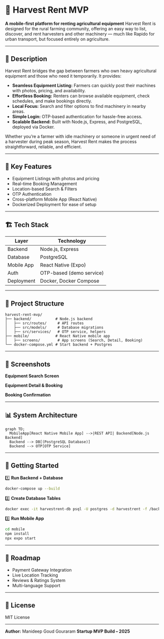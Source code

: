 # 🌾 Harvest Rent MVP

**A mobile-first platform for renting agricultural equipment**
Harvest Rent is designed for the rural farming community, offering an easy way to list, discover, and rent harvesters and other machinery — much like Rapido for urban transport, but focused entirely on agriculture.

---

## 📌 Description

Harvest Rent bridges the gap between farmers who own heavy agricultural equipment and those who need it temporarily. It provides:

* **Seamless Equipment Listing:** Farmers can quickly post their machines with photos, pricing, and availability.
* **Effortless Booking:** Renters can browse available equipment, check schedules, and make bookings directly.
* **Local Focus:** Search and filter options to find machinery in nearby areas.
* **Simple Login:** OTP-based authentication for hassle-free access.
* **Scalable Backend:** Built with Node.js, Express, and PostgreSQL, deployed via Docker.

Whether you’re a farmer with idle machinery or someone in urgent need of a harvester during peak season, Harvest Rent makes the process straightforward, reliable, and efficient.

---

## 🚜 Key Features

* Equipment Listings with photos and pricing
* Real-time Booking Management
* Location-based Search & Filters
* OTP Authentication
* Cross-platform Mobile App (React Native)
* Dockerized Deployment for ease of setup

---

## 🏗️ Tech Stack

| Layer      | Technology               |
| ---------- | ------------------------ |
| Backend    | Node.js, Express         |
| Database   | PostgreSQL               |
| Mobile App | React Native (Expo)      |
| Auth       | OTP-based (demo service) |
| Deployment | Docker, Docker Compose   |

---

## 📂 Project Structure

```
harvest-rent-mvp/
├── backend/           # Node.js backend
│   ├── src/routes/     # API routes
│   ├── src/models/     # Database migrations
│   ├── src/services/   # OTP service, helpers
├── mobile/            # React Native mobile app
│   ├── screens/        # App screens (Search, Detail, Booking)
└── docker-compose.yml # Start backend + Postgres
```

---

## 📸 Screenshots

**Equipment Search Screen**

**Equipment Detail & Booking**

**Booking Confirmation**

---

## 📊 System Architecture

```mermaid
graph TD;
  MobileApp[React Native Mobile App] -->|REST API| Backend[Node.js Backend]
  Backend --> DB[(PostgreSQL Database)]
  Backend --> OTP[OTP Service]
```

---

## 🚀 Getting Started

1️⃣ **Run Backend + Database**

```bash
docker-compose up --build
```

2️⃣ **Create Database Tables**

```bash
docker exec -it harvestrent-db psql -U postgres -d harvestrent -f /backend/src/models/migrations.sql
```

3️⃣ **Run Mobile App**

```bash
cd mobile
npm install
npx expo start
```

---

## 📅 Roadmap

* Payment Gateway Integration
* Live Location Tracking
* Reviews & Ratings System
* Multi-language Support

---

## 📝 License

MIT License

---

**Author:** Manideep Goud Gouraram
**Startup MVP Build – 2025**
